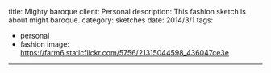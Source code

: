 title: Mighty baroque
client: Personal
description: This fashion sketch is about might baroque.
category: sketches
date: 2014/3/1
tags: 
- personal
- fashion
image: https://farm6.staticflickr.com/5756/21315044598_436047ce3e
---
